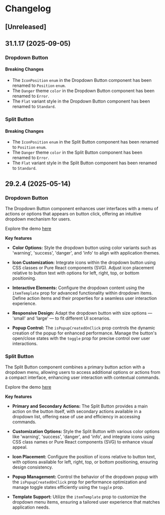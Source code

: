 # Changelog

## [Unreleased]

## 31.1.17 (2025-09-05)

### Dropdown Button

#### Breaking Changes

- The `IconPosition` `enum` in the Dropdown Button component has been renamed to `Position` `enum`.
- The `Danger` theme `color` in the Dropdown Button component has been renamed to `Error`.
- The `Flat` variant style in the Dropdown Button component has been renamed to `Standard`.

### Split Button

#### Breaking Changes

- The `IconPosition` `enum` in the Split Button component has been renamed to `Position` `enum`.
- The `Danger` theme `color` in the Split Button component has been renamed to `Error`.
- The `Flat` variant style in the Split Button component has been renamed to `Standard`.

## 29.2.4 (2025-05-14)

### Dropdown Button

The Dropdown Button component enhances user interfaces with a menu of actions or options that appears on button click, offering an intuitive dropdown mechanism for users.

Explore the demo <a href="https://react.syncfusion.com/dropdown-button" target="_blank" rel="noopener noreferrer">here</a>

**Key features**

- **Color Options:** Style the dropdown button using color variants such as 'warning', 'success', 'danger', and 'info' to align with application themes.

- **Icon Customization:** Integrate icons within the dropdown button using CSS classes or Pure React components (SVG). Adjust icon placement relative to button text with options for left, right, top, or bottom positioning.

- **Interactive Elements:** Configure the dropdown content using the `itemTemplate` prop for advanced functionality within dropdown items. Define action items and their properties for a seamless user interaction experience.

- **Responsive Design:** Adapt the dropdown button with size options — 'small' and 'large' — to fit different UI scenarios.

- **Popup Control:** The `isPopupCreatedOnClick` prop controls the dynamic creation of the popup for enhanced performance. Manage the button's open/close states with the `toggle` prop for precise control over user interactions.

### Split Button

The Split Button component combines a primary button action with a dropdown menu, allowing users to access additional options or actions from a compact interface, enhancing user interaction with contextual commands.

Explore the demo <a href="https://react.syncfusion.com/split-button" target="_blank" rel="noopener noreferrer">here</a>

**Key features**

- **Primary and Secondary Actions:** The Split Button provides a main action on the button itself, with secondary actions available in a dropdown list, offering ease of use and efficiency in accessing commands.

- **Customization Options:** Style the Split Button with various color options like 'warning', 'success', 'danger', and 'info', and integrate icons using CSS class names or Pure React components (SVG) to enhance visual appeal.

- **Icon Placement:** Configure the position of icons relative to button text, with options available for left, right, top, or bottom positioning, ensuring design consistency.

- **Popup Management:** Control the behavior of the dropdown popup with the `isPopupCreatedOnClick` prop for performance optimization and manage toggle states efficiently using the `toggle` prop.

- **Template Support:** Utilize the `itemTemplate` prop to customize the dropdown menu items, ensuring a tailored user experience that matches application needs.
